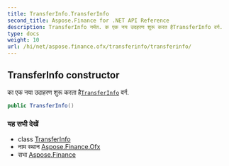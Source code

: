 ```yaml
---
title: TransferInfo.TransferInfo
second_title: Aspose.Finance for .NET API Reference
description: TransferInfo नर्मत. क एक नय उदहरण शुरू करत हैTransferInfo वर्ग.
type: docs
weight: 10
url: /hi/net/aspose.finance.ofx/transferinfo/transferinfo/
---
```

## TransferInfo constructor

का एक नया उदाहरण शुरू करता है[`TransferInfo`](../) वर्ग.

```csharp
public TransferInfo()
```

### यह सभी देखें

* class [TransferInfo](../)
* नाम स्थान [Aspose.Finance.Ofx](../../transferinfo/)
* सभा [Aspose.Finance](../../../)


